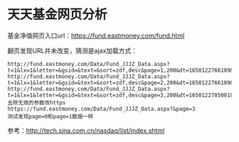 # 天天基金网页分析
基金净值网页入口url：https://fund.eastmoney.com/fund.html

翻页发现URL并未改变，猜测是ajax加载方式：
```
http://fund.eastmoney.com/Data/Fund_JJJZ_Data.aspx?t=1&lx=1&letter=&gsid=&text=&sort=zdf,desc&page=1,200&dt=1650122766189&atfc=&onlySale=0
http://fund.eastmoney.com/Data/Fund_JJJZ_Data.aspx?t=1&lx=1&letter=&gsid=&text=&sort=zdf,desc&page=2,200&dt=1650122766189&atfc=&onlySale=0
http://fund.eastmoney.com/Data/Fund_JJJZ_Data.aspx?t=1&lx=1&letter=&gsid=&text=&sort=zdf,desc&page=3,200&dt=1650122785081&atfc=&onlySale=0
去除无效的参数改https
https://fund.eastmoney.com/Data/Fund_JJJZ_Data.aspx?&page=3
测试发现page=0和page=1数据一样
```

参考：http://tech.sina.com.cn/nasdaq/list/index.shtml
